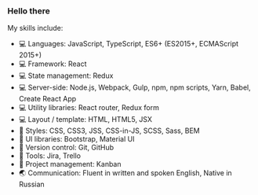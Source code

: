 ### Hello there 

My skills include:
- :computer: Languages: JavaScript, TypeScript, ES6+ (ES2015+, ECMAScript 2015+)
- :computer: Framework: React
- :computer: State management: Redux
- :computer: Server-side: Node.js, Webpack, Gulp, npm, npm scripts, Yarn, Babel, Create React App
- :computer: Utility libraries: React router, Redux form
- :computer: Layout / template: HTML, HTML5, JSX
- :watermelon: Styles: CSS, CSS3, JSS, CSS-in-JS, SCSS, Sass, BEM
- :watermelon: UI libraries: Bootstrap, Material UI
- :electric_plug: Version control: Git, GitHub
- :electric_plug: Tools: Jira, Trello
- :electric_plug: Project management: Kanban
- :earth_asia: Communication: Fluent in written and spoken English, Native in Russian
